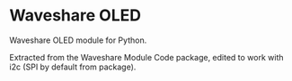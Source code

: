 # Waveshare OLED
 Waveshare OLED module for Python.
 
 Extracted from the Waveshare Module Code package, edited to work with i2c (SPI by default from package).